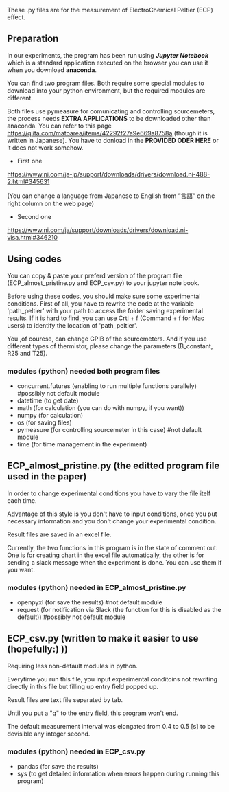 These .py files are for the measurement of ElectroChemical Peltier (ECP) effect.

## Preparation

In our experiments, the program has been run using ***Jupyter Notebook*** which is a standard application executed on the browser you can use it when you download **anaconda**.

You can find two program files. Both require some special modules to download into your python environment, but the required modules are different.

Both files use pymeasure for comunicating and controlling sourcemeters, the process needs **EXTRA APPLICATIONS** to be downloaded other than anaconda. You can refer to this page https://qiita.com/matoarea/items/42292f27a9e669a8758a (though it is written in Japanese). You have to donload in the **PROVIDED ODER HERE** or it does not work somehow.
- First one

https://www.ni.com/ja-jp/support/downloads/drivers/download.ni-488-2.html#345631

(You can change a language from Japanese to English from ”言語” on the right column on the web page)

- Second one

https://www.ni.com/ja/support/downloads/drivers/download.ni-visa.html#346210


## Using codes

You can copy & paste your preferd version of the program file (ECP_almost_pristine.py and ECP_csv.py) to your jupyter note book.

Before using these codes, you should make sure some experimental conditions. First of all, you have to rewrite the code at the variable 'path_peltier' with your path to access the folder saving experimental results. If it is hard to find, you can use Crtl + f (Command + f for Mac users) to identify the location of 'path_peltier'.

You ,of courese, can change GPIB of the sourcemeters. And if you use different types of thermistor, please change the parameters (B_constant, R25 and T25).

### modules (python) needed both program files 
- concurrent.futures (enabling to run multiple functions parallely) #possibly not default module
- datetime (to get date)
- math (for calculation (you can do with numpy, if you want))
- numpy (for calculation)
- os (for saving files)
- pymeasure (for controlling sourcemeter in this case) #not default module
- time (for time management in the experiment)



## ECP_almost_pristine.py (the editted program file used in the paper)

In order to change experimental conditions you have to vary the file itelf each time.

Advantage of this style is you don't have to input conditions, once you put necessary information and you don't change your experimental condition.

Result files are saved in an excel file.

Currently, the two functions in this program is in the state of comment out. One is for creating chart in the excel file automatically, the other is for sending a slack message when the experiment is done.
You can use them if you want.

### modules (python) needed in ECP_almost_pristine.py
- openpyxl (for save the results) #not default module
- request (for notification via Slack (the function for this is disabled as the default)) #possibly not default module


## ECP_csv.py (written to make it easier to use (hopefully:) ))

Requiring less non-default modules in python. 

Everytime you run this file, you input experimental conditoins not rewriting directly in this file but filling up entry field popped up.

Result files are text file separated by tab.

Until you put a "q" to the entry field, this program won't end.

The default measurement interval was elongated from 0.4 to 0.5 [s] to be devisible any integer second.

### modules (python) needed in ECP_csv.py
- pandas (for save the results)
- sys (to get detailed information when errors happen during running this program)

